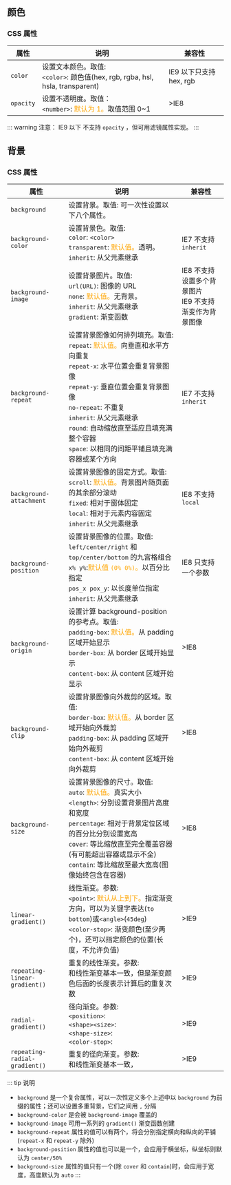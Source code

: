 ## 颜色

### CSS 属性

属性|说明|兼容性
-|-|-
`color`|设置文本颜色。取值: <br>`<color>`: 颜色值(hex, rgb, rgba, hsl, hsla, transparent)|IE9 以下只支持 hex, rgb
`opacity`|设置不透明度。取值：<br>`<number>`: <font color="orange">默认为 1。</font>取值范围 0~1|>IE8

::: warning 注意：
IE9 以下 不支持 `opacity` ，但可用滤镜属性实现。
:::


## 背景

### CSS 属性

属性|说明|兼容性
-|-|-
`background`|设置背景。取值: 可一次性设置以下八个属性。|
`background-color`|设置背景色。取值: <br>`color`: `<color>`<br>`transparent`: <font color="orange">默认值。</font>透明。<br>`inherit`: 从父元素继承|IE7 不支持 `inherit`
`background-image`|设置背景图片。取值: <br>`url(URL)`: 图像的 URL<br>`none`: <font color="orange">默认值。</font>无背景。<br>`inherit`: 从父元素继承<br>`gradient`: 渐变函数|IE8 不支持设置多个背景图片<br>IE9 不支持渐变作为背景图像
`background-repeat`|设置背景图像如何排列填充。取值: <br>`repeat`: <font color="orange">默认值。</font>向垂直和水平方向重复<br>`repeat-x`: 水平位置会重复背景图像<br>`repeat-y`: 垂直位置会重复背景图像<br>`no-repeat`: 不重复<br>`inherit`: 从父元素继承<br>`round`: 自动缩放直至适应且填充满整个容器<br>`space`: 以相同的间距平铺且填充满容器或某个方向|IE7 不支持 `inherit`
`background-attachment`|设置背景图像的固定方式。取值: <br>`scroll`: <font color="orange">默认值。</font>背景图片随页面的其余部分滚动<br>`fixed`: 相对于窗体固定<br>`local`: 相对于元素内容固定<br>`inherit`: 从父元素继承|IE8 不支持 `local`
`background-position`|设置背景图像的位置。取值: <br>`left/center/right` 和 `top/center/bottom` 的九宫格组合<br>`x% y%`:<font color="orange">默认值 `(0% 0%)`。</font>以百分比指定<br>`pos_x pox_y`: 以长度单位指定<br>`inherit`: 从父元素继承|IE8 只支持一个参数
`background-origin`|设置计算 background-position 的参考点。取值: <br>`padding-box`: <font color="orange">默认值。</font>从 padding 区域开始显示<br>`border-box`: 从 border 区域开始显示<br>`content-box`: 从 content 区域开始显示|>IE8
`background-clip`|设置背景图像向外裁剪的区域。取值: <br>`border-box`: <font color="orange">默认值。</font>从 border 区域开始向外裁剪<br>`padding-box`: 从 padding 区域开始向外裁剪<br>`content-box`: 从 content 区域开始向外裁剪|>IE8
`background-size`|设置背景图像的尺寸。取值: <br>`auto`: <font color="orange">默认值。</font>真实大小<br>`<length>`: 分别设置背景图片高度和宽度<br>`percentage`: 相对于背景定位区域的百分比分别设置宽高<br>`cover`: 等比缩放直至完全覆盖容器(有可能超出容器或显示不全)<br>`contain`: 等比缩放至最大宽高(图像始终包含在容器)|>IE8
`linear-gradient()`|线性渐变。参数: <br>`<point>`: <font color="orange">默认从上到下。</font>指定渐变方向，可以为关键字表达(`to bottom`)或`<angle>`(`45deg`)<br>`<color-stop>`: 渐变颜色(至少两个)，还可以指定颜色的位置(长度，不允许负值)|>IE9
`repeating-linear-gradient()`|重复的线性渐变。参数: <br>和线性渐变基本一致，但是渐变颜色后面的长度表示计算后的重复次数|>IE9
`radial-gradient()`|径向渐变。参数: <br>`<position>`: <br>`<shape><size>`: <br>`<shape-size>`:<br>`<color-stop>`: |>IE9
`repeating-radial-gradient()`|重复的径向渐变。参数: <br>和线性渐变基本一致，|>IE9


::: tip 说明
+ `background` 是一个复合属性，可以一次性定义多个上述中以 `background` 为前缀的属性；还可以设置多重背景，它们之间用 `,` 分隔
+ `background-color` 是会被 `background-image` 覆盖的
+ `background-image` 可用一系列的 `gradient()` 渐变函数创建
+ `background-repeat` 属性的值可以有两个，将会分别指定横向和纵向的平铺(`repeat-x` 和 `repeat-y` 除外)
+ `background-position` 属性的值也可以是一个，会应用于横坐标，纵坐标则默认为 `center/50%`
+ `background-size` 属性的值只有一个(除 `cover` 和 `contain`)时，会应用于宽度，高度默认为 `auto`
:::